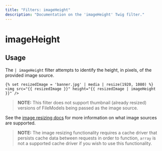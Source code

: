 ```yaml
---
title: "Filters: imageHeight"
description: "Documentation on the 'imageHeight' Twig filter."
---
```

# imageHeight

## Usage

The `| imageHeight` filter attempts to identify the height, in pixels, of the provided image source.

```twig
{% set resizedImage = 'banner.jpg' | media | resize(1920, 1080) %}
<img src="{{ resizedImage }}" height="{{ resizedImage | imageHeight }}" />
```

> **NOTE:** This filter does not support thumbnail (already resized) versions of FileModels being passed as the image source.

See the [image resizing docs](/v1.2/docs/services/image-resizing#resize-sources) for more information on what image sources are supported.

> **NOTE:** The image resizing functionality requires a cache driver that persists cache data between requests in order to function, `array` is not a supported cache driver if you wish to use this functionality.
